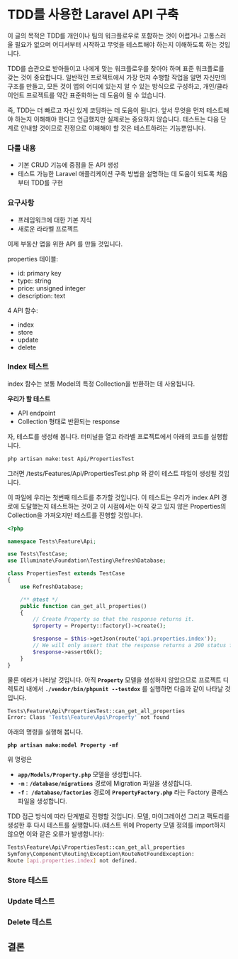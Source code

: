 # TDD를 사용한 Laravel API 구축

이 글의 목적은 TDD를 개인이나 팀의 워크플로우로 포함하는 것이 어렵거나 고통스러울 필요가 없으며 어디서부터 시작하고 무엇을 테스트해야 하는지 이해하도록 하는 것입니다.

TDD를 습관으로 받아들이고 나에게 맞는 워크플로우를 찾아야 하며 표준 워크플로를 갖는 것이 중요합니다. 일반적인 프로젝트에서 가장 먼저 수행할 작업을 알면 자신만의 구조를 만들고, 모든 것이 앱의 어디에 있는지 알 수 있는 방식으로 구성하고, 개인/클라이언트 프로젝트를 약간 표준화하는 데 도움이 될 수 있습니다.

즉, TDD는 더 빠르고 자신 있게 코딩하는 데 도움이 됩니다. 앞서 무엇을 먼저 테스트해야 하는지 이해해야 한다고 언급했지만 실제로는 중요하지 않습니다. 테스트는 다음 단계로 안내할 것이므로 진정으로 이해해야 할 것은 테스트하려는 기능뿐입니다.

### 다룰 내용

- 기본 CRUD 기능에 중점을 둔 API 생성
- 테스트 가능한 Laravel 애플리케이션 구축 방법을 설명하는 데 도움이 되도록 처음부터 TDD를 구현

### 요구사항

- 프레임워크에 대한 기본 지식
- 새로운 라라벨 프로젝트

이제 부동산 앱을 위한 API 를 만들 것입니다.

properties 테이블:

- id: primary key
- type: string
- price: unsigned integer
- description: text

4 API 함수:

- index
- store
- update
- delete

### Index 테스트

index 함수는 보통 Model의 특정 Collection을 반환하는 데 사용됩니다.

**우리가 할 테스트**

- API endpoint
- Collection 형태로 반환되는 response

자, 테스트를 생성해 봅니다. 터미널을 열고 라라벨 프로젝트에서 아래의 코드를 실행합니다.

```bash
php artisan make:test Api/PropertiesTest
```

그러면 /tests/Features/Api/PropertiesTest.php 와 같이 테스트 파일이 생성될 것입니다.

이 파일에 우리는 첫번째 테스트를 추가할 것입니다. 이 테스트는 우리가 index API 경로에 도달했는지 테스트하는 것이고 이 시점에서는 아직 갖고 있지 않은 Properties의 Collection을 가져오지만 테스트를 진행할 것입니다.

```php
<?php

namespace Tests\Feature\Api;

use Tests\TestCase;
use Illuminate\Foundation\Testing\RefreshDatabase;

class PropertiesTest extends TestCase
{
	use RefreshDatabase;

	/** @test */
	public function can_get_all_properties()
	{
		// Create Property so that the response returns it.
		$property = Property::factory()->create();

		$response = $this->getJson(route('api.properties.index'));
		// We will only assert that the response returns a 200 status for now.
		$response->assertOk();
	}
}
```

물론 에러가 나타날 것입니다. 아직 **`Property`** 모델을 생성하지 않았으므로 프로젝트 디렉토리 내에서 **`./vendor/bin/phpunit --testdox`**
를 실행하면 다음과 같이 나타날 것입니다.

```bash
Tests\Feature\Api\PropertiesTest::can_get_all_properties
Error: Class 'Tests\Feature\Api\Property' not found
```

아래의 명령을 실행해 봅니다.

**`php artisan make:model Property -mf`**

위 명령은

- **`app/Models/Property.php`** 모델을 생성합니다.
- **`-m`** : **`/database/migrations`** 경로에 Migration 파일을 생성합니다.
- **`-f`** :  **`/database/factories`** 경로에 **`PropertyFactory.php`** 라는 Factory 클래스 파일을 생성합니다.

TDD 접근 방식에 따라 단계별로 진행할 것입니다. 모델, 마이그레이션 그리고 팩토리를 생성한 후 다시 테스트를 실행합니다.(테스트 위에 Property 모델 정의를 import하지 않으면 이와 같은 오류가 발생합니다):

```bash
Tests\Feature\Api\PropertiesTest::can_get_all_properties
Symfony\Component\Routing\Exception\RouteNotFoundException:
Route [api.properties.index] not defined.
```

### Store 테스트

### Update 테스트

### Delete 테스트

## 결론
